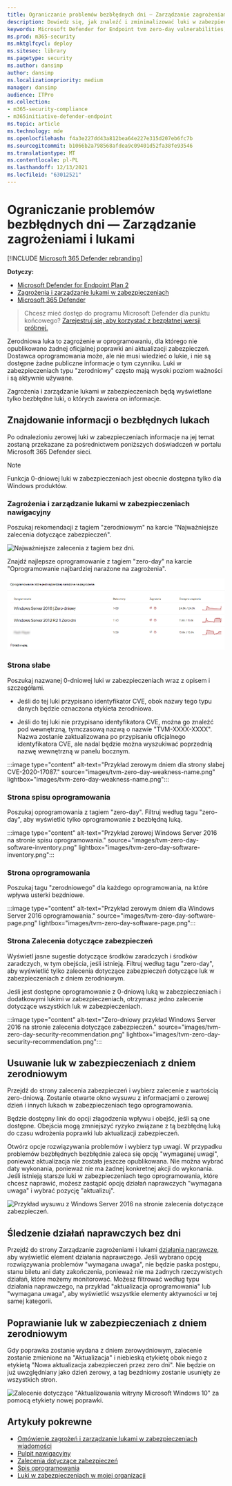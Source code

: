```yaml
---
title: Ograniczanie problemów bezbłędnych dni — Zarządzanie zagrożeniami i lukami
description: Dowiedz się, jak znaleźć i zminimalizować luki w zabezpieczeniach 0-dniowych w Twoim środowisku za pośrednictwem Zarządzanie zagrożeniami i lukami.
keywords: Microsoft Defender for Endpoint tvm zero-day vulnerabilities, tvm, threat & zarządzanie lukami w zabezpieczeniach, zero day, 0-day, mitigate 0-day vulnerabilities, vulnerable CVE
ms.prod: m365-security
ms.mktglfcycl: deploy
ms.sitesec: library
ms.pagetype: security
ms.author: dansimp
author: dansimp
ms.localizationpriority: medium
manager: dansimp
audience: ITPro
ms.collection:
- m365-security-compliance
- m365initiative-defender-endpoint
ms.topic: article
ms.technology: mde
ms.openlocfilehash: f4a3e227dd43a812bea64e227e315d207eb6fc7b
ms.sourcegitcommit: b1066b2a798568afdea9c09401d52fa38fe93546
ms.translationtype: MT
ms.contentlocale: pl-PL
ms.lasthandoff: 12/13/2021
ms.locfileid: "63012521"
---
```

# <a name="mitigate-zero-day-vulnerabilities---threat-and-vulnerability-management"></a>Ograniczanie problemów bezbłędnych dni — Zarządzanie zagrożeniami i lukami

[!INCLUDE [Microsoft 365 Defender rebranding](../../includes/microsoft-defender.md)]

**Dotyczy:**

- [Microsoft Defender for Endpoint Plan 2](https://go.microsoft.com/fwlink/?linkid=2154037)
- [Zagrożenia i zarządzanie lukami w zabezpieczeniach](next-gen-threat-and-vuln-mgt.md)
- [Microsoft 365 Defender](https://go.microsoft.com/fwlink/?linkid=2118804)

> Chcesz mieć dostęp do programu Microsoft Defender dla punktu końcowego? [Zarejestruj się, aby korzystać z bezpłatnej wersji próbnej.](https://signup.microsoft.com/create-account/signup?products=7f379fee-c4f9-4278-b0a1-e4c8c2fcdf7e&ru=https://aka.ms/MDEp2OpenTrial?ocid=docs-wdatp-portaloverview-abovefoldlink)

Zerodniowa luka to zagrożenie w oprogramowaniu, dla którego nie opublikowano żadnej oficjalnej poprawki ani aktualizacji zabezpieczeń. Dostawca oprogramowania może, ale nie musi wiedzieć o lukie, i nie są dostępne żadne publiczne informacje o tym czynniku. Luki w zabezpieczeniach typu "zerodniowy" często mają wysoki poziom ważności i są aktywnie używane.

Zagrożenia i zarządzanie lukami w zabezpieczeniach będą wyświetlane tylko bezbłędne luki, o których zawiera on informacje.

## <a name="find-information-about-zero-day-vulnerabilities"></a>Znajdowanie informacji o bezbłędnych lukach

Po odnalezioniu zerowej luki w zabezpieczeniach informacje na jej temat zostaną przekazane za pośrednictwem poniższych doświadczeń w portalu Microsoft 365 Defender sieci.

> [!NOTE]
> Funkcja 0-dniowej luki w zabezpieczeniach jest obecnie dostępna tylko dla Windows produktów.

### <a name="threat-and-vulnerability-management-dashboard"></a>Zagrożenia i zarządzanie lukami w zabezpieczeniach nawigacyjny

Poszukaj rekomendacji z tagiem "zerodniowym" na karcie "Najważniejsze zalecenia dotyczące zabezpieczeń".

![Najważniejsze zalecenia z tagiem bez dni.](images/tvm-zero-day-top-security-recommendations.png)

Znajdź najlepsze oprogramowanie z tagiem "zero-day" na karcie "Oprogramowanie najbardziej narażone na zagrożenia".

![Najlepiej narażone na oprogramowanie z tagiem zerodniowym.](images/tvm-zero-day-top-software.png)

### <a name="weaknesses-page"></a>Strona słabe

Poszukaj nazwanej 0-dniowej luki w zabezpieczeniach wraz z opisem i szczegółami.

- Jeśli do tej luki przypisano identyfikator CVE, obok nazwy tego typu danych będzie oznaczona etykieta zerodniowa.

- Jeśli do tej luki nie przypisano identyfikatora CVE, można go znaleźć pod wewnętrzną, tymczasową nazwą o nazwie "TVM-XXXX-XXXX". Nazwa zostanie zaktualizowana po przypisaniu oficjalnego identyfikatora CVE, ale nadal będzie można wyszukiwać poprzednią nazwę wewnętrzną w panelu bocznym.

:::image type="content" alt-text="Przykład zerowym dniem dla strony słabej CVE-2020-17087." source="images/tvm-zero-day-weakness-name.png" lightbox="images/tvm-zero-day-weakness-name.png":::

### <a name="software-inventory-page"></a>Strona spisu oprogramowania

Poszukaj oprogramowania z tagiem "zero-day". Filtruj według tagu "zero-day", aby wyświetlić tylko oprogramowanie z bezbłędną luką.

:::image type="content" alt-text="Przykład zerowej Windows Server 2016 na stronie spisu oprogramowania." source="images/tvm-zero-day-software-inventory.png" lightbox="images/tvm-zero-day-software-inventory.png":::

### <a name="software-page"></a>Strona oprogramowania

Poszukaj tagu "zerodniowego" dla każdego oprogramowania, na które wpływa usterki bezdniowe.

:::image type="content" alt-text="Przykład zerowym dniem dla Windows Server 2016 oprogramowania." source="images/tvm-zero-day-software-page.png" lightbox="images/tvm-zero-day-software-page.png":::

### <a name="security-recommendations-page"></a>Strona Zalecenia dotyczące zabezpieczeń

Wyświetl jasne sugestie dotyczące środków zaradczych i środków zaradczych, w tym obejścia, jeśli istnieją. Filtruj według tagu "zero-day", aby wyświetlić tylko zalecenia dotyczące zabezpieczeń dotyczące luk w zabezpieczeniach z dniem zerodniowym.

Jeśli jest dostępne oprogramowanie z 0-dniową luką w zabezpieczeniach i dodatkowymi lukimi w zabezpieczeniach, otrzymasz jedno zalecenie dotyczące wszystkich luk w zabezpieczeniach.

:::image type="content" alt-text="Zero-dniowy przykład Windows Server 2016 na stronie zalecenia dotyczące zabezpieczeń." source="images/tvm-zero-day-security-recommendation.png" lightbox="images/tvm-zero-day-security-recommendation.png":::

## <a name="addressing-zero-day-vulnerabilities"></a>Usuwanie luk w zabezpieczeniach z dniem zerodniowym

Przejdź do strony zalecenia zabezpieczeń i wybierz zalecenie z wartością zero-dniową. Zostanie otwarte okno wysuwu z informacjami o zerowej dzień i innych lukach w zabezpieczeniach tego oprogramowania.

Będzie dostępny link do opcji złagodzenia wpływu i obejść, jeśli są one dostępne. Obejścia mogą zmniejszyć ryzyko związane z tą bezbłędną luką do czasu wdrożenia poprawki lub aktualizacji zabezpieczeń.

Otwórz opcje rozwiązywania problemów i wybierz typ uwagi. W przypadku problemów bezbłędnych bezbłędnie zaleca się opcję "wymaganej uwagi", ponieważ aktualizacja nie została jeszcze opublikowana. Nie można wybrać daty wykonania, ponieważ nie ma żadnej konkretnej akcji do wykonania. Jeśli istnieją starsze luki w zabezpieczeniach tego oprogramowania, które chcesz naprawić, możesz zastąpić opcję działań naprawczych "wymagana uwaga" i wybrać pozycję "aktualizuj".

![Przykład wysuwu z Windows Server 2016 na stronie zalecenia dotyczące zabezpieczeń.](images/tvm-zero-day-recommendation-flyout400.png)

## <a name="track-zero-day-remediation-activities"></a>Śledzenie działań naprawczych bez dni

Przejdź do strony Zarządzanie zagrożeniami i lukami [działania naprawcze](tvm-remediation.md), aby wyświetlić element działania naprawczego. Jeśli wybrano opcję rozwiązywania problemów "wymagana uwaga", nie będzie paska postępu, stanu biletu ani daty zakończenia, ponieważ nie ma żadnych rzeczywistych działań, które możemy monitorować. Możesz filtrować według typu działania naprawczego, na przykład "aktualizacja oprogramowania" lub "wymagana uwaga", aby wyświetlić wszystkie elementy aktywności w tej samej kategorii.

## <a name="patching-zero-day-vulnerabilities"></a>Poprawianie luk w zabezpieczeniach z dniem zerodniowym

Gdy poprawka zostanie wydana z dniem zerowydniowym, zalecenie zostanie zmienione na "Aktualizacja" i niebieską etykietę obok niego z etykietą "Nowa aktualizacja zabezpieczeń przez zero dni". Nie będzie on już uwzględniany jako dzień zerowy, a tag bezdniowy zostanie usunięty ze wszystkich stron.

![Zalecenie dotyczące "Aktualizowania witryny Microsoft Windows 10" za pomocą etykiety nowej poprawki.](images/tvm-zero-day-patch.jpg)

## <a name="related-articles"></a>Artykuły pokrewne

- [Omówienie zagrożeń i zarządzanie lukami w zabezpieczeniach wiadomości](next-gen-threat-and-vuln-mgt.md)
- [Pulpit nawigacyjny](tvm-dashboard-insights.md)
- [Zalecenia dotyczące zabezpieczeń](tvm-security-recommendation.md)
- [Spis oprogramowania](tvm-software-inventory.md)
- [Luki w zabezpieczeniach w mojej organizacji](tvm-weaknesses.md)
